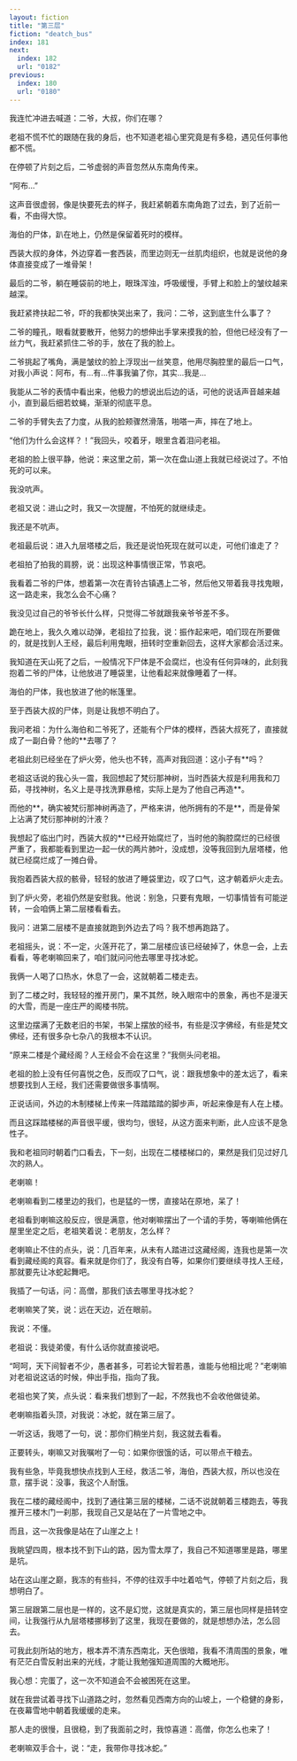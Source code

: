 ```yaml
---
layout: fiction
title: "第三层"
fiction: "deatch_bus"
index: 181
next:
  index: 182
  url: "0182"
previous:
  index: 180
  url: "0180"
---
```

我连忙冲进去喊道：二爷，大叔，你们在哪？

老祖不慌不忙的跟随在我的身后，也不知道老祖心里究竟是有多稳，遇见任何事他都不慌。

在停顿了片刻之后，二爷虚弱的声音忽然从东南角传来。

“阿布...”

这声音很虚弱，像是快要死去的样子，我赶紧朝着东南角跑了过去，到了近前一看，不由得大惊。

海伯的尸体，趴在地上，仍然是保留着死时的模样。

西装大叔的身体，外边穿着一套西装，而里边则无一丝肌肉组织，也就是说他的身体直接变成了一堆骨架！

最后的二爷，躺在睡袋前的地上，眼珠浑浊，呼吸缓慢，手臂上和脸上的皱纹越来越深。

我赶紧搀扶起二爷，吓的我都快哭出来了，我问：二爷，这到底生什么事了？

二爷的瞳孔，眼看就要散开，他努力的想伸出手掌来摸我的脸，但他已经没有了一丝力气，我赶紧抓住二爷的手，放在了我的脸上。

二爷挑起了嘴角，满是皱纹的脸上浮现出一丝笑意，他用尽胸腔里的最后一口气，对我小声说：阿布，有...有...件事我骗了你，其实...我是...

我能从二爷的表情中看出来，他极力的想说出后边的话，可他的说话声音越来越小，直到最后细若蚊蝇，渐渐的彻底平息。

二爷的手臂失去了力度，从我的脸颊骤然滑落，啪嗒一声，摔在了地上。

“他们为什么会这样？！”我回头，咬着牙，眼里含着泪问老祖。

老祖的脸上很平静，他说：来这里之前，第一次在盘山道上我就已经说过了。不怕死的可以来。

我没吭声。

老祖又说：进山之时，我又一次提醒，不怕死的就继续走。

我还是不吭声。

老祖最后说：进入九层塔楼之后，我还是说怕死现在就可以走，可他们谁走了？

老祖拍了拍我的肩膀，说：出现这种事情很正常，节哀吧。

我看着二爷的尸体，想着第一次在青铃古镇遇上二爷，然后他又带着我寻找鬼眼，这一路走来，我怎么会不心痛？

我没见过自己的爷爷长什么样，只觉得二爷就跟我亲爷爷差不多。

跪在地上，我久久难以动弹，老祖拉了拉我，说：振作起来吧，咱们现在所要做的，就是找到人王经，最后利用鬼眼，扭转时空重新回去，这样大家都会活过来。

我知道在天山死了之后，一般情况下尸体是不会腐烂，也没有任何异味的，此刻我抱着二爷的尸体，让他放进了睡袋里，让他看起来就像睡着了一样。

海伯的尸体，我也放进了他的帐篷里。

至于西装大叔的尸体，则是让我想不明白了。

我问老祖：为什么海伯和二爷死了，还能有个尸体的模样，西装大叔死了，直接就成了一副白骨？他的**去哪了？

老祖此刻已经坐在了炉火旁，他头也不转，高声对我回道：这小子有**吗？

老祖这话说的我心头一震，我回想起了梵衍那神树，当时西装大叔是利用我和刀茹，寻找神树，名义上是寻找洗罪悬棺，实际上是为了他自己再造**。

而他的**，确实被梵衍那神树再造了，严格来讲，他所拥有的不是**，而是骨架上沾满了梵衍那神树的汁液？

我想起了临出门时，西装大叔的**已经开始腐烂了，当时他的胸腔腐烂的已经很严重了，我都能看到里边一起一伏的两片肺叶，没成想，没等我回到九层塔楼，他就已经腐烂成了一摊白骨。

我抱着西装大叔的骸骨，轻轻的放进了睡袋里边，叹了口气，这才朝着炉火走去。

到了炉火旁，老祖仍然是安慰我。他说：别急，只要有鬼眼，一切事情皆有可能逆转，一会咱俩上第二层楼看看去。

我问：进第二层楼不是直接就跑到外边去了吗？我不想再跑路了。

老祖摇头，说：不一定，火莲开花了，第二层楼应该已经破掉了，休息一会，上去看看，等老喇嘛回来了，咱们就问问他去哪里寻找冰蛇。

我俩一人喝了口热水，休息了一会，这就朝着二楼走去。

到了二楼之时，我轻轻的推开房门，果不其然，映入眼帘中的景象，再也不是漫天的大雪，而是一座庄严的阁楼书院。

这里边摆满了无数老旧的书架，书架上摆放的经书，有些是汉字佛经，有些是梵文佛经，还有很多杂七杂八的我根本不认识。

“原来二楼是个藏经阁？人王经会不会在这里？”我侧头问老祖。

老祖的脸上没有任何喜悦之色，反而叹了口气，说：跟我想象中的差太远了，看来想要找到人王经，我们还需要做很多事情啊。

正说话间，外边的木制楼梯上传来一阵踏踏踏的脚步声，听起来像是有人在上楼。

而且这踩踏楼梯的声音很平缓，很均匀，很轻，从这方面来判断，此人应该不是急性子。

我和老祖同时朝着门口看去，下一刻，出现在二楼楼梯口的，果然是我们见过好几次的熟人。

老喇嘛！

老喇嘛看到二楼里边的我们，也是猛的一愣，直接站在原地，呆了！

老祖看到喇嘛这般反应，很是满意，他对喇嘛摆出了一个请的手势，等喇嘛他俩在屋里坐定之后，老祖笑着说：老朋友，怎么样？

老喇嘛止不住的点头，说：几百年来，从未有人踏进过这藏经阁，连我也是第一次看到藏经阁的真容。看来就是你们了，我没有白等，如果你们要继续寻找人王经，那就要先让冰蛇起舞吧。

我插了一句话，问：高僧，那我们该去哪里寻找冰蛇？

老喇嘛笑了笑，说：远在天边，近在眼前。

我说：不懂。

老祖说：我徒弟傻，有什么话你就直接说吧。

“呵呵，天下间智者不少，愚者甚多，可若论大智若愚，谁能与他相比呢？”老喇嘛对老祖说这话的时候，伸出手指，指向了我。

老祖也笑了笑，点头说：看来我们想到了一起，不然我也不会收他做徒弟。

老喇嘛指着头顶，对我说：冰蛇，就在第三层了。

一听这话，我嗯了一句，说：那你们稍坐片刻，我这就去看看。

正要转头，喇嘛又对我嘱咐了一句：如果你很饿的话，可以带点干粮去。

我有些急，毕竟我想快点找到人王经，救活二爷，海伯，西装大叔，所以也没在意，摆手说：没事，我这个人耐饿。

我在二楼的藏经阁中，找到了通往第三层的楼梯，二话不说就朝着三楼跑去，等我推开三楼木门一刹那，我现自己又是站在了一片雪地之中。

而且，这一次我像是站在了山崖之上！

我眺望四周，根本找不到下山的路，因为雪太厚了，我自己不知道哪里是路，哪里是坑。

站在这山崖之巅，我冻的有些抖，不停的往双手中吐着哈气，停顿了片刻之后，我想明白了。

第三层跟第二层也是一样的，这不是幻觉，这就是真实的，第三层也同样是扭转空间，让我强行从九层塔楼挪移到了这里，我现在要做的，就是想想办法，怎么回去。

可我此刻所站的地方，根本弄不清东西南北，天色很暗，我看不清周围的景象，唯有茫茫白雪反射出来的光线，才能让我勉强知道周围的大概地形。

我心想：完蛋了，这一次不知道会不会被困死在这里。

就在我尝试着寻找下山道路之时，忽然看见西南方向的山坡上，一个稳健的身影，在夜幕雪地中朝着我缓缓的走来。

那人走的很慢，且很稳，到了我面前之时，我惊喜道：高僧，你怎么也来了！

老喇嘛双手合十，说：“走，我带你寻找冰蛇。”